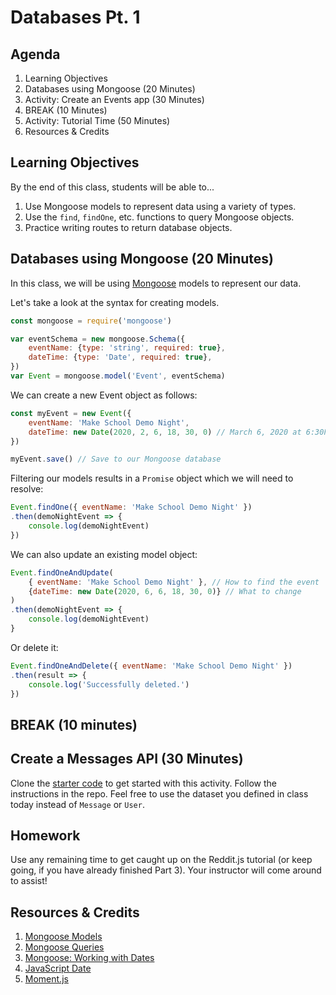 # Databases Pt. 1

## Agenda

1. Learning Objectives
1. Databases using Mongoose (20 Minutes)
1. Activity: Create an Events app (30 Minutes)
1. BREAK (10 Minutes)
1. Activity: Tutorial Time (50 Minutes)
1. Resources & Credits

## Learning Objectives

By the end of this class, students will be able to...

1. Use Mongoose models to represent data using a variety of types.
1. Use the `find`, `findOne`, etc. functions to query Mongoose objects.
1. Practice writing routes to return database objects.

## Databases using Mongoose (20 Minutes)

In this class, we will be using [Mongoose](https://mongoosejs.com/docs/models.html) models to represent our data.

Let's take a look at the syntax for creating models.

```js
const mongoose = require('mongoose')

var eventSchema = new mongoose.Schema({
    eventName: {type: 'string', required: true},
    dateTime: {type: 'Date', required: true},
})
var Event = mongoose.model('Event', eventSchema)
```

We can create a new Event object as follows:

```js
const myEvent = new Event({
    eventName: 'Make School Demo Night',
    dateTime: new Date(2020, 2, 6, 18, 30, 0) // March 6, 2020 at 6:30PM
})

myEvent.save() // Save to our Mongoose database
```

Filtering our models results in a `Promise` object which we will need to resolve:

```js
Event.findOne({ eventName: 'Make School Demo Night' })
.then(demoNightEvent => {
    console.log(demoNightEvent)
})
```

We can also update an existing model object:

```js
Event.findOneAndUpdate(
    { eventName: 'Make School Demo Night' }, // How to find the event
    {dateTime: new Date(2020, 6, 6, 18, 30, 0)} // What to change
)
.then(demoNightEvent => {
    console.log(demoNightEvent)
}
```

Or delete it:

```js
Event.findOneAndDelete({ eventName: 'Make School Demo Night' })
.then(result => {
    console.log('Successfully deleted.')
})
```

## BREAK (10 minutes)

## Create a Messages API (30 Minutes)

Clone the [starter code](https://github.com/tech-at-du/messages-api-starter) to get started with this activity. Follow the instructions in the repo. Feel free to use the dataset you defined in class today instead of `Message` or `User`.

## Homework

Use any remaining time to get caught up on the Reddit.js tutorial (or keep going, if you have already finished Part 3). Your instructor will come around to assist!

<!-- In the last 20 minutes, go over the tutorial Parts 1-3 as a class and discuss. -->

<!-- ## Wrap-Up -->

<!-- Fill out our [Vibe Check form](https://make.sc/bew1.3-vibe-check) with any feedback you have for the class. -->

## Resources & Credits

1. [Mongoose Models](https://mongoosejs.com/docs/models.html)
1. [Mongoose Queries](https://mongoosejs.com/docs/queries.html)
1. [Mongoose: Working with Dates](https://mongoosejs.com/docs/tutorials/dates.html)
1. [JavaScript Date](https://developer.mozilla.org/en-US/docs/Web/JavaScript/Reference/Global_Objects/Date)
1. [Moment.js](https://momentjs.com/)
